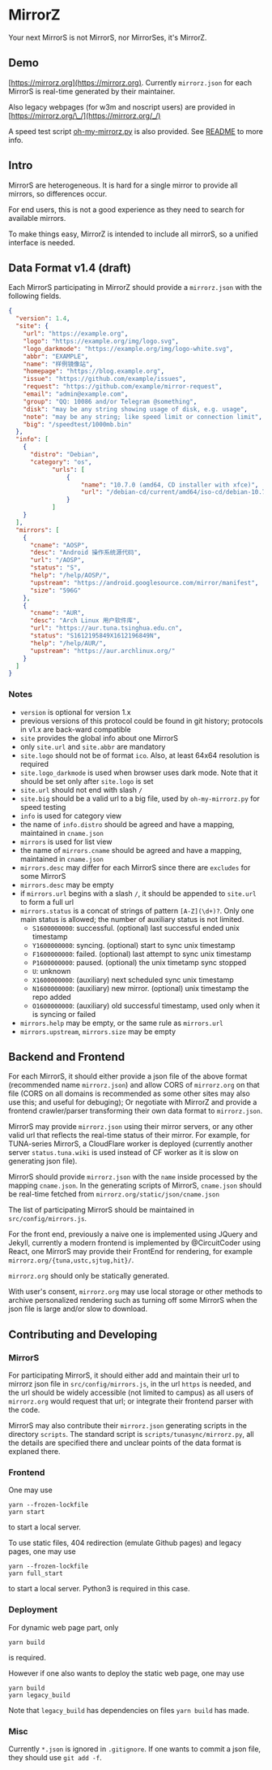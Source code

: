 # MirrorZ

Your next MirrorS is not MirrorS, nor MirrorSes, it's MirrorZ.

## Demo

[https://mirrorz.org](https://mirrorz.org). Currently `mirrorz.json` for each MirrorS is real-time generated by their maintainer.

Also legacy webpages (for w3m and noscript users) are provided in [https://mirrorz.org/\_/](https://mirrorz.org/_/)

A speed test script [oh-my-mirrorz.py](https://mirrorz.org/oh-my-mirrorz.py) is also provided. See [README](scripts/oh-my-mirrorz/README.md) to more info.

## Intro

MirrorS are heterogeneous. It is hard for a single mirror to provide all mirrors, so differences occur.

For end users, this is not a good experience as they need to search for available mirrors.

To make things easy, MirrorZ is intended to include all mirrorS, so a unified interface is needed.

## Data Format v1.4 (draft)

Each MirrorS participating in MirrorZ should provide a `mirrorz.json` with the following fields.

```json
{
  "version": 1.4,
  "site": {
    "url": "https://example.org",
    "logo": "https://example.org/img/logo.svg",
    "logo_darkmode": "https://example.org/img/logo-white.svg",
    "abbr": "EXAMPLE",
    "name": "样例镜像站",
    "homepage": "https://blog.example.org",
    "issue": "https://github.com/example/issues",
    "request": "https://github.com/example/mirror-request",
    "email": "admin@example.com",
    "group": "QQ: 10086 and/or Telegram @something",
    "disk": "may be any string showing usage of disk, e.g. usage",
    "note": "may be any string; like speed limit or connection limit",
    "big": "/speedtest/1000mb.bin"
  },
  "info": [
    {
      "distro": "Debian",
      "category": "os",
            "urls": [
                {
                    "name": "10.7.0 (amd64, CD installer with xfce)",
                    "url": "/debian-cd/current/amd64/iso-cd/debian-10.7.0-amd64-xfce-CD-1.iso"
                }
            ]
    }
  ],
  "mirrors": [
    {
      "cname": "AOSP",
      "desc": "Android 操作系统源代码",
      "url": "/AOSP",
      "status": "S",
      "help": "/help/AOSP/",
      "upstream": "https://android.googlesource.com/mirror/manifest",
      "size": "596G"
    },
    {
      "cname": "AUR",
      "desc": "Arch Linux 用户软件库",
      "url": "https://aur.tuna.tsinghua.edu.cn",
      "status": "S1612195849X1612196849N",
      "help": "/help/AUR/",
      "upstream": "https://aur.archlinux.org/"
    }
  ]
}
```

### Notes

* `version` is optional for version 1.x
* previous versions of this protocol could be found in git history; protocols in v1.x are back-ward compatible
* `site` provides the global info about one MirrorS
* only `site.url` and `site.abbr` are mandatory
* `site.logo` should not be of format `ico`. Also, at least 64x64 resolution is required
* `site.logo_darkmode` is used when browser uses dark mode. Note that it should be set only after `site.logo` is set
* `site.url` should not end with slash `/`
* `site.big` should be a valid url to a big file, used by `oh-my-mirrorz.py` for speed testing
* `info` is used for category view
* the name of `info.distro` should be agreed and have a mapping, maintained in `cname.json`
* `mirrors` is used for list view
* the name of `mirrors.cname` should be agreed and have a mapping, maintained in `cname.json`
* `mirrors.desc` may differ for each MirrorS since there are `excludes` for some MirrorS
* `mirrors.desc` may be empty
* if `mirrors.url` begins with a slash `/`, it should be appended to `site.url` to form a full url
* `mirrors.status` is a concat of strings of pattern `[A-Z](\d+)?`. Only one main status is allowed; the number of auxiliary status is not limited.
  - `S1600000000`: successful. (optional) last successful ended unix timestamp
  - `Y1600000000`: syncing. (optional) start to sync unix timestamp
  - `F1600000000`: failed. (optional) last attempt to sync unix timestamp
  - `P1600000000`: paused. (optional) the unix timetamp sync stopped
  - `U`: unknown
  - `X1600000000`: (auxiliary) next scheduled sync unix timestamp
  - `N1600000000`: (auxiliary) new mirror. (optional) unix timestamp the repo added
  - `O1600000000`: (auxiliary) old successful timestamp, used only when it is syncing or failed
* `mirrors.help` may be empty, or the same rule as `mirrors.url`
* `mirrors.upstream`, `mirrors.size` may be empty

## Backend and Frontend

For each MirrorS, it should either provide a json file of the above format (recommended name `mirrorz.json`) and allow CORS of `mirrorz.org` on that file (CORS on all domains is recommended as some other sites may also use this; and useful for debuging); Or negotiate with MirrorZ and provide a frontend crawler/parser transforming their own data format to `mirrorz.json`.

MirrorS may provide `mirrorz.json` using their mirror servers, or any other valid url that reflects the real-time status of their mirror. For example, for TUNA-series MirrorS, a CloudFlare worker is deployed (currently another server `status.tuna.wiki` is used instead of CF worker as it is slow on generating json file).

MirrorS should provide `mirrorz.json` with the `name` inside processed by the mapping `cname.json`. In the generating scripts of MirrorS, `cname.json` should be real-time fetched from `mirrorz.org/static/json/cname.json`

The list of participating MirrorS should be maintained in `src/config/mirrors.js`.

For the front end, previously a naive one is implemented using JQuery and Jekyll, currently a modern frontend is implemented by @CircuitCoder using React, one MirrorS may provide their FrontEnd for rendering, for example `mirrorz.org/{tuna,ustc,sjtug,hit}/`.

`mirrorz.org` should only be statically generated.

With user's consent, `mirrorz.org` may use local storage or other methods to archive personalized rendering such as turning off some MirrorS when the json file is large and/or slow to download.

## Contributing and Developing

### MirrorS

For participating MirrorS, it should either add and maintain their url to mirrorz json file in `src/config/mirrors.js`, in the url `https` is needed, and the url should be widely accessible (not limited to campus) as all users of `mirrorz.org` would request that url; or integrate their frontend parser with the code.

MirrorS may also contribute their `mirrorz.json` generating scripts in the directory `scripts`. The standard script is `scripts/tunasync/mirrorz.py`, all the details are specified there and unclear points of the data format is explaned there.

### Frontend

One may use

```
yarn --frozen-lockfile
yarn start
```

to start a local server.

To use static files, 404 redirection (emulate Github pages) and legacy pages, one may use

```
yarn --frozen-lockfile
yarn full_start
```

to start a local server. Python3 is required in this case.

### Deployment

For dynamic web page part, only

```
yarn build
```

is required.

However if one also wants to deploy the static web page, one may use

```
yarn build
yarn legacy_build
```

Note that `legacy_build` has dependencies on files `yarn build` has made.

### Misc

Currently `*.json` is ignored in `.gitignore`. If one wants to commit a json file, they should use `git add -f`.

<!--
 vim: ts=2 sts=2 sw=2
-->
